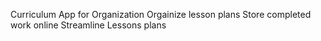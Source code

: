 Curriculum App for Organization
Orgainize lesson plans
Store completed work online
Streamline Lessons plans 
